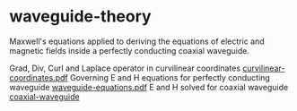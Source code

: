 waveguide-theory
================

Maxwell's equations applied to deriving the equations of electric and magnetic fields inside a perfectly conducting coaxial waveguide.

Grad, Div, Curl and Laplace operator in curvilinear coordinates [curvilinear-coordinates.pdf](https://github.com/tenulate/waveguide-theory/files/381063/curvilinear-coordinates.pdf)
Governing E and H equations for perfectly conducting waveguide
[waveguide-equations.pdf](https://github.com/tenulate/waveguide-theory/files/381064/waveguide-equations.pdf)
E and H solved for coaxial waveguide
[coaxial-waveguide](https://github.com/tenulate/waveguide-theory/files/381065/coaxial-waveguide.pdf])
